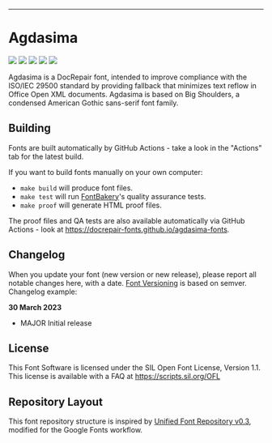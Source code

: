 ----

# Agdasima

[![][Fontbakery]](https://docrepair-fonts.github.io/lumanosimo-fonts/fontbakery/fontbakery-report.html)
[![][Universal]](https://docrepair-fonts.github.io/lumanosimo-fonts/fontbakery/fontbakery-report.html)
[![][GF Profile]](https://docrepair-fonts.github.io/lumanosimo-fonts/fontbakery/fontbakery-report.html)
[![][Outline Correctness]](https://docrepair-fonts.github.io/lumanosimo-fonts/fontbakery/fontbakery-report.html)
[![][Shaping]](https://docrepair-fonts.github.io/lumanosimo-fonts/fontbakery/fontbakery-report.html)

[Fontbakery]: https://img.shields.io/endpoint?url=https%3A%2F%2Fraw.githubusercontent.com%2Fdocrepair-fonts%2Fagdasima-fonts%2Fgh-pages%2Fbadges%2Foverall.json
[GF Profile]: https://img.shields.io/endpoint?url=https%3A%2F%2Fraw.githubusercontent.com%2Fdocrepair-fonts%2Fagdasima-fonts%2Fgh-pages%2Fbadges%2FGoogleFonts.json
[Outline Correctness]: https://img.shields.io/endpoint?url=https%3A%2F%2Fraw.githubusercontent.com%2Fdocrepair-fonts%2Fagdasima-fonts%2Fgh-pages%2Fbadges%2FOutlineCorrectnessChecks.json
[Shaping]: https://img.shields.io/endpoint?url=https%3A%2F%2Fraw.githubusercontent.com%2Fdocrepair-fonts%2Fagdasima-fonts%2Fgh-pages%2Fbadges%2FShapingChecks.json
[Universal]: https://img.shields.io/endpoint?url=https%3A%2F%2Fraw.githubusercontent.com%2Fdocrepair-fonts%2Fagdasima-fonts%2Fgh-pages%2Fbadges%2FUniversal.json

Agdasima is a DocRepair font, intended to improve compliance with the ISO/IEC 29500 standard by providing fallback that minimizes text reflow in Office Open XML documents. Agdasima is based on Big Shoulders, a condensed American Gothic sans-serif font family.

## Building

Fonts are built automatically by GitHub Actions - take a look in the "Actions" tab for the latest build.

If you want to build fonts manually on your own computer:

* `make build` will produce font files.
* `make test` will run [FontBakery](https://github.com/googlefonts/fontbakery)'s quality assurance tests.
* `make proof` will generate HTML proof files.

The proof files and QA tests are also available automatically via GitHub Actions - look at https://docrepair-fonts.github.io/agdasima-fonts.

## Changelog

When you update your font (new version or new release), please report all notable changes here, with a date.
[Font Versioning](https://github.com/googlefonts/gf-docs/tree/main/Spec#font-versioning) is based on semver. 
Changelog example:

**30 March 2023**
- MAJOR Initial release

## License

This Font Software is licensed under the SIL Open Font License, Version 1.1.
This license is available with a FAQ at
https://scripts.sil.org/OFL

## Repository Layout

This font repository structure is inspired by [Unified Font Repository v0.3](https://github.com/unified-font-repository/Unified-Font-Repository), modified for the Google Fonts workflow.
